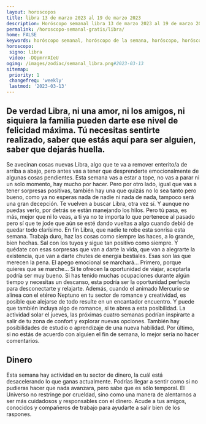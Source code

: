 ```yaml
---
layout: horoscopos
title: libra 13 de marzo 2023 al 19 de marzo 2023 
description: Horóscopo semanal libra 13 de marzo 2023 al 19 de marzo 2023. De verdad Libra, ni una amor, ni los amigos, ni siquiera la familia pueden darte ese nivel de felicidad máxima. Tú necesitas sentirte realizado, saber que estás aquí para ser alguien, saber que dejarás huella.
permalink: /horoscopo-semanal-gratis/libra/
home: FALSE
keywords: horóscopo semanal, horóscopo de la semana, horóscopo, horóscopo gratis,horóscopos, horóscopo esperanza gracia, horoscopos libra la semana, horóscopos gratis, Tarot, Astrologia, Zodíaco, libra, horoscopo gratis, semanal
horoscopo:
 signo: libra
 video: -DQpmrrAIeU
ogimg: /images/zodiac/semanal_libra.png#2023-03-13
sitemap:
 priority: 1
 changefreq: 'weekly'
 lastmod: '2023-03-13'
---
```




## De verdad Libra, ni una amor, ni los amigos, ni siquiera la familia pueden darte ese nivel de felicidad máxima. Tú necesitas sentirte realizado, saber que estás aquí para ser alguien, saber que dejarás huella.

Se avecinan cosas nuevas Libra, algo que te va a remover enterito/a de arriba a abajo, pero antes vas a tener que desprenderte emocionalmente de algunas cosas pendientes. Esta semana vas a estar a tope, no vas a parar ni un solo momento, hay mucho por hacer. Pero por otro lado, igual que vas a tener sorpresas positivas, también hay una que quizás no lo sea tanto pero bueno, como ya no esperas nada de nadie ni nada de nada, tampoco será una gran decepción. Te vuelven a buscar Libra, otra vez sí. Y aunque no puedas verlo, por detrás se están manejando los hilos. Pero tú pasa, es más, mejor que ni lo veas, a ti ya no te importa lo que pertenece al pasado pero sí que te jode que aún se esté dando vueltas a algo cuando debió de quedar todo clarísimo. En fin Libra, que nadie te robe esta sonrisa esta semana. Trabaja duro, haz las cosas como siempre las haces, a lo grande, bien hechas. Sal con los tuyos y sigue tan positivo como siempre. Y quédate con esas sorpresas que van a darte la vida, que van a alegrarte la existencia, que van a darte chutes de energía bestiales. Esas son las que merecen la pena. El apego emocional se marchará… Primero, porque quieres que se marche…
Si te ofrecen la oportunidad de viajar, aceptarla podría ser muy bueno. Si has tenido muchas ocupaciones durante algún tiempo y necesitas un descanso, esta podría ser la oportunidad perfecta para desconectarte y relajarte. Además, cuando el animado Mercurio se alinea con el etéreo Neptuno en tu sector de romance y creatividad, es posible que alejarse de todo resulte en un encantador encuentro. Y puede que también incluya algo de romance, si te abres a esta posibilidad. 
La actividad solar el jueves, las próximas cuatro semanas podrían inspirarte a salir de tu zona de confort y explorar nuevas opciones. También hay posibilidades de estudio o aprendizaje de una nueva habilidad. Por último, si no estás de acuerdo con alguien el fin de semana, lo mejor sería no hacer comentarios.

## Dinero

Esta semana hay actividad en tu sector de dinero, la cuál está desacelerando lo que ganas actualmente. Podrías llegar a sentir como si no pudieras hacer que nada avanzara, pero sabe que es sólo temporal. El Universo no restringe por crueldad, sino como una manera de alentarnos a ser más cuidadosos y responsables con el dinero. Acude a tus amigos, conocidos y compañeros de trabajo para ayudarte a salir bien de los raspones.